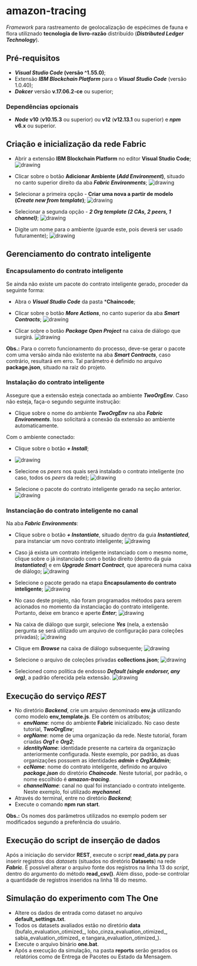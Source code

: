 # amazon-tracing

*Framework* para rastreamento de geolocalização de espécimes de fauna e flora utiliznado **tecnologia de livro-razão** distribuído (***Distributed Ledger Technology***).

## Pré-requisitos

- ***Visual Studio Code* (versão ^1.55.0)**;
- Extensão ***IBM Blockchain Platform*** para o ***Visual Studio Code*** (versão 1.0.40);
- ***Dokcer*** versão **v.17.06.2-ce** ou superior;

### Dependências opcionais

- ***Node*** **v10** (**v10.15.3** ou superior) ou **v12** (**v12.13.1** ou superior) e ***npm*** **v6.x** ou superior.

## Criação e inicialização da rede Fabric

- Abrir a extensão **IBM Blockchain Platform** no editor **Visual Studio Code**;
![drawing](img/ext-button.png)

- Clicar sobre o botão **Adicionar Ambiente (*Add Environment*)**, situado no canto superior direito da aba ***Fabric Environments***;
![drawing](img/add-environment.png)

- Selecionar a primeira opção - **Criar uma nova a partir de modelo (*Create new from template*)**;
![drawing](img/create-from-template.png)

- Selecionar a segunda opção - ***2 Org template (2 CAs, 2 peers, 1 channel)***;
![drawing](img/2-org-template.png)

- Digite um nome para o ambiente (guarde este, pois deverá ser usado futuramente);
![drawing](img/enter-name.png)

## Gerenciamento do contrato inteligente

### Encapsulamento do contrato inteligente

Se ainda não existe um pacote do contrato inteligente gerado, proceder da seguinte forma:

- Abra o ***Visual Studio Code*** da pasta ***Chaincode**;
- Clicar sobre o botão ***More Actions***, no canto superior da aba ***Smart Contracts***;
![drawing](img/enter-name.png)

- Clicar sobre o botão ***Package Open Project*** na caixa de diálogo que surgirá.
![drawing](img/package-open-project.png)

**Obs.:** Para o correto funcionamento do processo, deve-se gerar o pacote com uma versão ainda não existente na aba ***Smart Contracts***, caso contrário, resultará em erro. Tal parâmetro é definido no arquivo **package.json**, situado na raiz do projeto.


### Instalação do contrato inteligente

Assegure que a extensão esteja conectada ao ambiente ***TwoOrgEnv***. Caso não esteja, faça-o segundo  seguinte instrução:

- Clique sobre o nome do ambiente ***TwoOrgEnv*** na aba ***Fabric Environments***. Isso solicitará a conexão da extensão ao ambiente automaticamente.

Com o ambiente conectado:

- Clique sobre o botão ***+ Install***;
- ![drawing](img/install.png)

- Selecione os *peers* nos quais será instalado o contrato inteligente (no caso, todos os *peers* da rede);
![drawing](img/select-peers.png)

- Selecione o pacote do contrato inteligente gerado na seção anterior.
![drawing](img/select-package.png)

### Instanciação do contrato inteligente no canal

Na aba ***Fabric Environments***:

- Clique sobre o botão ***+ Instantiate***, situado dentro da guia ***Instantiated***, para instanciar um novo contrato inteligente;
![drawing](img/instantiate.png)

- Caso já exista um contrato inteligente instanciado com o mesmo nome, clique sobre o já instanciado com o botão direito (dentro da guia ***Instantiated***) e em ***Upgrade Smart Contract***, que aparecerá numa caixa de diálogo;
![drawing](img/upgrade-chaincode.png)

- Selecione o pacote gerado na etapa **Encapsulamento do contrato inteligente**;
![drawing](img/select-package.png)

- No caso deste projeto, não foram programados métodos para serem acionados no momento da instanciação do contrato inteligente. Portanto, deixe em branco e aperte ***Enter***;
![drawing](img/blank.png)

- Na caixa de diálogo que surgir, selecione ***Yes*** (nela, a extensão pergunta se será utilizado um arquivo de configuração para coleções privadas);
![drawing](img/private-collection.png)

- Clique em ***Browse*** na caixa de diálogo subsequente;
![drawing](img/browse-collection.png)

- Selecione o arquivo de coleções privadas **collections.json**;
![drawing](img/select-collection.png)

- Selecioned como política de endosso ***Default (single endorser, any org)***, a padrão oferecida pela extensão.
![drawing](img/endorsment-policy.png)

## Execução do serviço *REST*

- No diretório ***Backend***, crie um arquivo denominado **env.js** utilizando como modelo **env_template.js**. Ele contém os atributos;
    - ***envName***: nome do ambiente **Fabric** inicializado. No caso deste tutorial, **TwoOrgEnv**;
    - ***orgName***: nome de uma organização da rede. Neste tutorial, foram criadas ***Org1*** e ***Org2***;
    - ***identityName***: identidade presente na carteira da organização anteriormente configurada. Neste exemplo, por padrão, as duas organizações possuem as identidades ***admin*** e ***OrgXAdmin***;
    - ***ccName***: nome do contrato inteligente, definido no arquivo ***package.json*** do diretório ***Chaincode***. Neste tutorial, por padrão, o nome escolhido é ***amazon-tracing***.
    - ***channelName***: canal no qual foi instanciado o contrato inteligente. Neste exemplo, foi utilizado ***mychannel***.
- Através do terminal, entre no diretório ***Backend***;
- Execute o comando **npm run start**.

**Obs.:** Os nomes dos parâmetros utilizados no exemplo podem ser modificados segundo a preferência do usuário.

## Execução do script de inserção de dados

Após a iniciação do servidor **REST**, execute o *script* **read_data.py** para inserir registros dos *datasets* (situados no diretório **Datasets**) na rede ***Fabric***. É possível alterar o arquivo fonte dos registros na linha 13 do *script*, dentro do argumento do método **read_csv()**. Além disso, pode-se controlar a quantidade de registros inseridos na linha 18 do mesmo.

## Simulação do experimento com The One

- Altere os dados de entrada como dataset no arquivo **default_settings.txt**.
- Todos os datasets avaliados estão no diretório **data** (bufalo_evaluation_otimized_, lobo_cinza_evaluation_otimized_, sabia_evaluation_otimized_ e tangara_evaluation_otimized_).
- Execute o arquivo binário **one.bat**.
- Após a execução da simulação, na pasta **reports** serão gerados os relatórios como de Entrega de Pacotes ou Estado da Mensagem.


